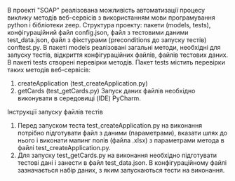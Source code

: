В проекті "SOAP" реалізована можливість автоматизації процесу виклику методів веб-сервісів з використанням мови програмування python і бібліотеки zeep.
Структура проекту: пакети (models, tests), конфігураційний файл config.json, файл з тестовими даними test_data.json, файл з фікстурами (preconditions до
запуску тестів) conftest.py.
В пакеті models реалізовані загальні методи, необхідні для запуску тестів, відкриття конфігураційних файлів, файлів тестових даних. В пакеті tests
створені перевірки методів.
Пакет tests містить перевірки таких методів веб-сервісів:
1) createApplication (test_createApplication.py)
2) getCards (test_getCards.py)
Запуск даних файлів необхідно виконувати в середовищі (IDE) PyCharm.

Інструкції запуску файлів тестів

1) Перед запуском теста test_createApplication.py на виконання потрібно підготувати файл з даними (параметрами), вказати шлях до нього і виконати мапинг полів
(файла .xlsx) з параметрами метода в файлі test_createApplication.py.
2) Для запуску test_getCards.py на виконання необхідно підготувати тестові дані і занести в файл test_data.json. В конфігураційному файлі зазначається набір
даних, з яким запускаються тести на виконання.
